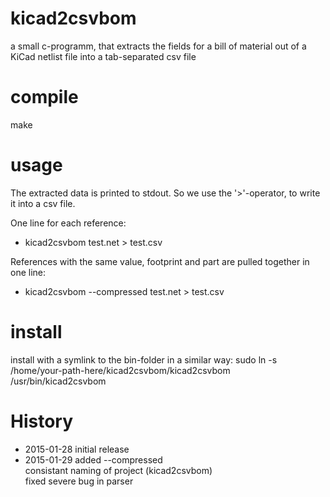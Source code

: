 # kicad2csvbom
a small c-programm, that extracts the fields for a bill of material out of a KiCad netlist file into a tab-separated csv file

# compile
make

# usage
The extracted data is printed to stdout. So we use the '>'-operator, to write it into a csv file. 

One line for each reference: 
- kicad2csvbom test.net > test.csv 

References with the same value, footprint and part are pulled together in one line:
- kicad2csvbom --compressed test.net > test.csv

# install
install with a symlink to the bin-folder in a similar way:
  sudo ln -s /home/your-path-here/kicad2csvbom/kicad2csvbom /usr/bin/kicad2csvbom

# History
- 2015-01-28 initial release
- 2015-01-29 added --compressed <br />
consistant naming of project (kicad2csvbom) <br />
fixed severe bug in parser